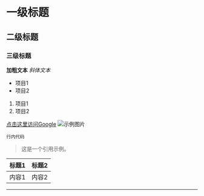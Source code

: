 # 一级标题
## 二级标题
### 三级标题

**加粗文本**
*斜体文本*

- 项目1
- 项目2
1. 项目1
2. 项目2

[点击这里访问Google](https://www.google.com)
![示例图片](https://th.bing.com/th?id=OIP.8tlwbGsJvlNZwGAGL36W8AHaFS&w=295&h=211&c=8&rs=1&qlt=90&o=6&dpr=1.5&pid=3.1&rm=2)

`行内代码`

> 这是一个引用示例。

| 标题1 | 标题2 |
| ----- | ----- |
| 内容1 | 内容2 |

---

